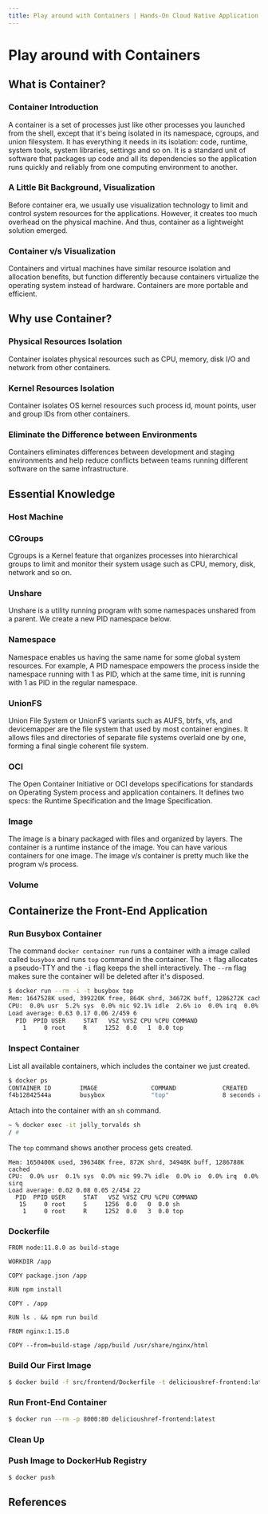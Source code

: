 ```yaml
---
title: Play around with Containers | Hands-On Cloud Native Application
---
```


# Play around with Containers

## What is Container?

### Container Introduction

A container is a set of processes just like other processes you launched from the shell, except that it's being isolated in its namespace, cgroups, and union filesystem. It has everything it needs in its isolation: code, runtime, system tools, system libraries, settings and so on. It is a standard unit of software that packages up code and all its dependencies so the application runs quickly and reliably from one computing environment to another. 

### A Little Bit Background, Visualization

Before container era, we usually use visualization technology to limit and control system resources for the applications. However, it creates too much overhead on the physical machine. And thus, container as a lightweight solution emerged.

### Container v/s Visualization

Containers and virtual machines have similar resource isolation and allocation benefits, but function differently because containers virtualize the operating system instead of hardware. Containers are more portable and efficient.

## Why use Container?

### Physical Resources Isolation

Container isolates physical resources such as CPU, memory, disk I/O and network from other containers.

### Kernel Resources Isolation

Container isolates OS kernel resources such process id, mount points, user and group IDs from other containers.

### Eliminate the Difference between Environments

Containers eliminates differences between development and staging environments and help reduce conflicts between teams running different software on the same infrastructure.

## Essential Knowledge

### Host Machine

### CGroups

Cgroups is a Kernel feature that organizes processes into hierarchical groups to limit and monitor their system usage such as CPU, memory, disk, network and so on.

### Unshare

Unshare is a utility running program with some namespaces unshared from a parent. We create a new PID namespace below.

### Namespace

Namespace enables us having the same name for some global system resources. For example, A PID namespace empowers the process inside the namespace running with 1 as PID, which at the same time, init is running with 1 as PID in the regular namespace.

### UnionFS

Union File System or UnionFS variants such as AUFS, btrfs, vfs, and devicemapper are the file system that used by most container engines. It allows files and directories of separate file systems overlaid one by one, forming a final single coherent file system.

### OCI

The Open Container Initiative or OCI develops specifications for standards on Operating System process and application containers. It defines two specs: the Runtime Specification and the Image Specification.

### Image

The image is a binary packaged with files and organized by layers. The container is a runtime instance of the image. You can have various containers for one image. The image v/s container is pretty much like the program v/s process.

### Volume

## Containerize the Front-End Application

### Run Busybox Container

The command `docker container run` runs a container with a image called called `busybox` and runs `top` command in the container. The `-t` flag allocates a pseudo-TTY and the `-i` flag keeps the shell interactively. The `--rm` flag makes sure the container will be deleted after it's disposed.

```bash
$ docker run --rm -i -t busybox top
Mem: 1647528K used, 399220K free, 864K shrd, 34672K buff, 1286272K cached
CPU:  0.0% usr  5.2% sys  0.0% nic 92.1% idle  2.6% io  0.0% irq  0.0% sirq
Load average: 0.63 0.17 0.06 2/459 6
  PID  PPID USER     STAT   VSZ %VSZ CPU %CPU COMMAND
    1     0 root     R     1252  0.0   1  0.0 top
```

### Inspect Container

List all available containers, which includes the container we just created.

```bash
$ docker ps
CONTAINER ID        IMAGE               COMMAND             CREATED             STATUS              PORTS               NAMES
f4b12842544a        busybox             "top"               8 seconds ago       Up 7 seconds                            jolly_torvalds
```

Attach into the container with an `sh` command.

```bash
~ % docker exec -it jolly_torvalds sh
/ #
```

The `top` command shows another process gets created.

```
Mem: 1650400K used, 396348K free, 872K shrd, 34948K buff, 1286788K cached
CPU:  0.0% usr  0.1% sys  0.0% nic 99.7% idle  0.0% io  0.0% irq  0.0% sirq
Load average: 0.02 0.08 0.05 2/454 22
  PID  PPID USER     STAT   VSZ %VSZ CPU %CPU COMMAND
   15     0 root     S     1256  0.0   0  0.0 sh
    1     0 root     R     1252  0.0   3  0.0 top
```

### Dockerfile

```
FROM node:11.8.0 as build-stage

WORKDIR /app

COPY package.json /app

RUN npm install

COPY . /app

RUN ls . && npm run build

FROM nginx:1.15.8

COPY --from=build-stage /app/build /usr/share/nginx/html
```

### Build Our First Image

```bash
$ docker build -f src/frontend/Dockerfile -t delicioushref-frontend:latest src/frontend
```

### Run Front-End Container

```bash
$ docker run --rm -p 8000:80 delicioushref-frontend:latest
```

### Clean Up


### Push Image to DockerHub Registry

```bash
$ docker push
```

## References